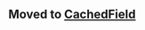 Moved to [CachedField](https://github.com/byoutline/CachedField)
----------------------------------------------------------------
